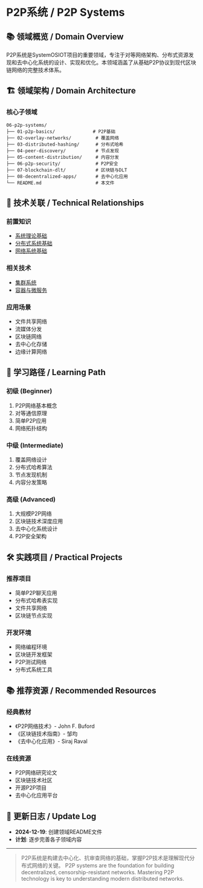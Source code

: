 # P2P系统 / P2P Systems

## 📚 领域概览 / Domain Overview

P2P系统是SystemOSIOT项目的重要领域，专注于对等网络架构、分布式资源发现和去中心化系统的设计、实现和优化。本领域涵盖了从基础P2P协议到现代区块链网络的完整技术体系。

## 🏗️ 领域架构 / Domain Architecture

### 核心子领域

```text
06-p2p-systems/
├── 01-p2p-basics/              # P2P基础
├── 02-overlay-networks/         # 覆盖网络
├── 03-distributed-hashing/      # 分布式哈希
├── 04-peer-discovery/           # 节点发现
├── 05-content-distribution/     # 内容分发
├── 06-p2p-security/             # P2P安全
├── 07-blockchain-dlt/           # 区块链与DLT
├── 08-decentralized-apps/       # 去中心化应用
└── README.md                    # 本文件
```

## 🔗 技术关联 / Technical Relationships

### 前置知识

- [系统理论基础](../01-system-theory/01-fundamentals/README.md)
- [分布式系统基础](../04-distributed-systems/README.md)
- [网络系统基础](../08-network-systems/README.md)

### 相关技术

- [集群系统](../05-cluster-systems/README.md)
- [容器与微服务](../07-container-microservices/README.md)

### 应用场景

- 文件共享网络
- 流媒体分发
- 区块链网络
- 去中心化存储
- 边缘计算网络

## 📖 学习路径 / Learning Path

### 初级 (Beginner)

1. P2P网络基本概念
2. 对等通信原理
3. 简单P2P应用
4. 网络拓扑结构

### 中级 (Intermediate)

1. 覆盖网络设计
2. 分布式哈希算法
3. 节点发现机制
4. 内容分发策略

### 高级 (Advanced)

1. 大规模P2P网络
2. 区块链技术深度应用
3. 去中心化系统设计
4. P2P安全架构

## 🛠️ 实践项目 / Practical Projects

### 推荐项目

- 简单P2P聊天应用
- 分布式哈希表实现
- 文件共享网络
- 区块链节点实现

### 开发环境

- 网络编程环境
- 区块链开发框架
- P2P测试网络
- 分布式系统工具

## 📚 推荐资源 / Recommended Resources

### 经典教材

- 《P2P网络技术》- John F. Buford
- 《区块链技术指南》- 邹均
- 《去中心化应用》- Siraj Raval

### 在线资源

- P2P网络研究论文
- 区块链技术社区
- 开源P2P项目
- 去中心化应用平台

## 🔄 更新日志 / Update Log

- **2024-12-19**: 创建领域README文件
- **计划**: 逐步完善各子领域内容

---

> P2P系统是构建去中心化、抗审查网络的基础，掌握P2P技术是理解现代分布式网络的关键。
> P2P systems are the foundation for building decentralized, censorship-resistant networks. Mastering P2P technology is key to understanding modern distributed networks.
